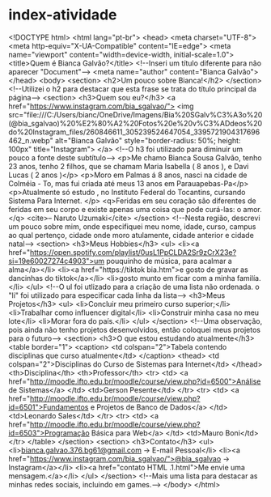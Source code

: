 # index-atividade
&lt;!DOCTYPE html> &lt;html lang="pt-br"> &lt;head>     &lt;meta charset="UTF-8">     &lt;meta http-equiv="X-UA-Compatible" content="IE=edge">     &lt;meta name="viewport" content="width=device-width, initial-scale=1.0">     &lt;title>Quem é Bianca Galvão?&lt;/title>     &lt;!--Inseri um título diferente para não aparecer "Document"-->     &lt;meta name="author" content="Bianca Galvão"> &lt;/head> &lt;body>     &lt;section>         &lt;h2>Um pouco sobre Bianca!&lt;/h2>     &lt;/section>     &lt;!--Utilizei o h2 para destacar que esta frase se trata do título principal da página-->          &lt;section>         &lt;h3>Quem sou eu?&lt;/h3>             &lt;a href="https://www.instagram.com/bia_sgalvao/">                 &lt;img src="file:///C:/Users/bianc/OneDrive/Imagens/Bia%20SGalv%C3%A3o%20(@bia_sgalvao)%20%E2%80%A2%20Fotos%20e%20v%C3%ADdeos%20do%20Instagram_files/260846611_305239524647054_3395721904317696462_n.webp"                 alt="Bianca Galvão" style="border-radius: 50%; height: 100px"                 title="Instagram">             &lt;/a>             &lt;!--O h3 foi utilizado para diminuir um pouco a fonte deste subtítulo-->             &lt;p>Me chamo Bianca Sousa Galvão, tenho 23 anos, tenho 2 filhos, que se chamam Maria Isabella ( 8 anos ), e Davi Lucas ( 2 anos )&lt;/p>             &lt;p>Moro em Palmas á 8 anos, nasci na cidade de Colméia - To, mas fui criada até meus 13 anos em Parauapebas-Pa&lt;/p>             &lt;p>Atualmente só estudo , no Instituto Federal do Tocantins, cursando Sistema Para Internet.             &lt;/p>             &lt;q>Feridas em seu coração são diferentes de feridas em seu corpo e existe apenas uma coisa que pode curá-las: o amor.&lt;/q>             &lt;cite>– Naruto Uzumaki&lt;/cite>     &lt;/section>         &lt;!--Nesta região, descrevi um pouco sobre mim, onde especifiquei meu nome, idade, curso, campus ao qual pertenço,         cidade onde moro atulamente, cidade anterior e cidade natal-->     &lt;section>         &lt;h3>Meus Hobbies&lt;/h3>             &lt;ul>                 &lt;li>&lt;a href="https://open.spotify.com/playlist/0usL1PpCLDA2Sr9zCrX23e?si=19e60027274c4903">um pouquinho de música, para acalmar a alma&lt;/a>&lt;/li>                 &lt;li>&lt;a href="https://tiktok bia.htm">e gosto de gravar as dancinhas do tiktok&lt;/a>&lt;/li>                 &lt;li>gosto munto em ficar com a minha familía.&lt;/li>             &lt;/ul>             &lt;!--O ul foi utlizado para a criação de uma lista não ordenada. o "li" foi utilizado para especificar cada linha da lista-->             &lt;h3>Meus Projetos&lt;/h3>             &lt;ul>                 &lt;li>Concluir meu primeiro curso superior;&lt;/li>                 &lt;li>Trabalhar como influencer digital&lt;/li>                 &lt;li>Construir minha casa no meu lote&lt;/li>                 &lt;li>Morar fora do país.&lt;/li>             &lt;/ul>     &lt;/section>     &lt;!--Uma observação, pois ainda não tenho projetos desenvolvidos, então coloquei meus projetos para o futuro-->     &lt;section>         &lt;h3>O que estou estudando atualmente&lt;/h3>             &lt;table border="1">                 &lt;caption>                     &lt;td colspan="2">Tabela contendo disciplinas que curso atualmente&lt;/td>                 &lt;/caption>                 &lt;thead>                     &lt;td colspan="2">Disciplinas do Curso de Sistemas para Internet&lt;/td>                 &lt;/thead>                 &lt;th>Disciplina&lt;/th>                 &lt;th>Professor&lt;/th>                 &lt;tr>                     &lt;td>                         &lt;a href="http://moodle.ifto.edu.br/moodle/course/view.php?id=6500">Análise de Sistemas&lt;/a>                     &lt;/td>                     &lt;td>Gerson Pesente&lt;/td>                 &lt;/tr>                 &lt;tr>                     &lt;td>                         &lt;a href="http://moodle.ifto.edu.br/moodle/course/view.php?id=6501">Fundamentos e Projetos de Banco de Dados&lt;/a>                     &lt;/td>                     &lt;td>Leonardo Sales&lt;/td>                 &lt;/tr>                                  &lt;tr>                     &lt;td>                         &lt;a href="http://moodle.ifto.edu.br/moodle/course/view.php?id=6503">Programação Básica para Web&lt;/a>                     &lt;/td>                     &lt;td>Mauro Boni&lt;/td>                 &lt;/tr>             &lt;/table>     &lt;/section>     &lt;section>         &lt;h3>Contato&lt;/h3>             &lt;ul>                 &lt;li>bianca.galvao.376.bg61@gmail.com → E-mail Pessoal&lt;/li>                 &lt;li>&lt;a href="https://www.instagram.com/bia_sgalvao/">@bia_sgalvao → Instagram&lt;/a>&lt;/li>                 &lt;li>&lt;a href="contato HTML .1.html">Me envie uma mensagem.&lt;/a>&lt;/li>             &lt;/ul>     &lt;/section>         &lt;!--Mais uma lista para destacar as minhas redes sociais, incluindo em games.--> &lt;/body> &lt;/html>
